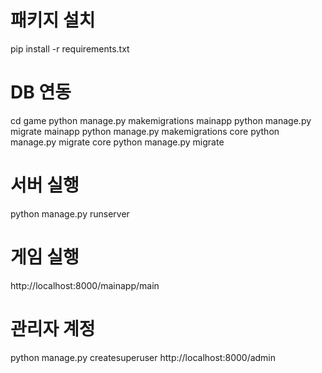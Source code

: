 # 패키지 설치
pip install -r requirements.txt

# DB 연동
cd game
python manage.py makemigrations mainapp
python manage.py migrate mainapp
python manage.py makemigrations core
python manage.py migrate core
python manage.py migrate

# 서버 실행
python manage.py runserver

# 게임 실행
http://localhost:8000/mainapp/main

# 관리자 계정
python manage.py createsuperuser
http://localhost:8000/admin
